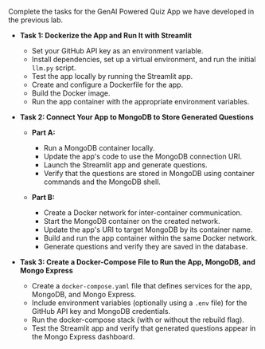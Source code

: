 Complete the tasks for the GenAI Powered Quiz App we have developed in the previous lab.

- **Task 1: Dockerize the App and Run It with Streamlit**
  - Set your GitHub API key as an environment variable.
  - Install dependencies, set up a virtual environment, and run the initial `llm.py` script.
  - Test the app locally by running the Streamlit app.
  - Create and configure a Dockerfile for the app.
  - Build the Docker image.
  - Run the app container with the appropriate environment variables.

- **Task 2: Connect Your App to MongoDB to Store Generated Questions**
  - **Part A:**  
    - Run a MongoDB container locally.
    - Update the app's code to use the MongoDB connection URI.
    - Launch the Streamlit app and generate questions.
    - Verify that the questions are stored in MongoDB using container commands and the MongoDB shell.
    
  - **Part B:**  
    - Create a Docker network for inter-container communication.
    - Start the MongoDB container on the created network.
    - Update the app's URI to target MongoDB by its container name.
    - Build and run the app container within the same Docker network.
    - Generate questions and verify they are saved in the database.

- **Task 3: Create a Docker-Compose File to Run the App, MongoDB, and Mongo Express**
  - Create a `docker-compose.yaml` file that defines services for the app, MongoDB, and Mongo Express.
  - Include environment variables (optionally using a `.env` file) for the GitHub API key and MongoDB credentials.
  - Run the docker-compose stack (with or without the rebuild flag).
  - Test the Streamlit app and verify that generated questions appear in the Mongo Express dashboard.

